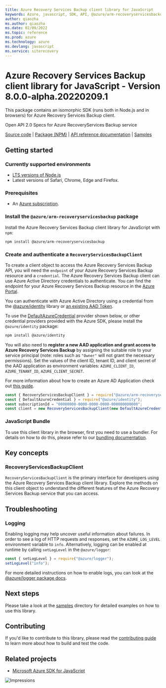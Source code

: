 ```yaml
---
title: Azure Recovery Services Backup client library for JavaScript
keywords: Azure, javascript, SDK, API, @azure/arm-recoveryservicesbackup, siterecovery
author: qiaozha
ms.author: qiaozha
ms.date: 02/09/2022
ms.topic: reference
ms.prod: azure
ms.technology: azure
ms.devlang: javascript
ms.service: siterecovery
---
```

# Azure Recovery Services Backup client library for JavaScript - Version 8.0.0-alpha.20220209.1 


This package contains an isomorphic SDK (runs both in Node.js and in browsers) for Azure Recovery Services Backup client.

Open API 2.0 Specs for Azure RecoveryServices Backup service

[Source code](https://github.com/Azure/azure-sdk-for-js/tree/main/sdk/recoveryservicesbackup/arm-recoveryservicesbackup) |
[Package (NPM)](https://www.npmjs.com/package/@azure/arm-recoveryservicesbackup) |
[API reference documentation](https://docs.microsoft.com/javascript/api/@azure/arm-recoveryservicesbackup) |
[Samples](https://github.com/Azure-Samples/azure-samples-js-management)

## Getting started

### Currently supported environments

- [LTS versions of Node.js](https://nodejs.org/about/releases/)
- Latest versions of Safari, Chrome, Edge and Firefox.

### Prerequisites

- An [Azure subscription][azure_sub].

### Install the `@azure/arm-recoveryservicesbackup` package

Install the Azure Recovery Services Backup client library for JavaScript with `npm`:

```bash
npm install @azure/arm-recoveryservicesbackup
```

### Create and authenticate a `RecoveryServicesBackupClient`

To create a client object to access the Azure Recovery Services Backup API, you will need the `endpoint` of your Azure Recovery Services Backup resource and a `credential`. The Azure Recovery Services Backup client can use Azure Active Directory credentials to authenticate.
You can find the endpoint for your Azure Recovery Services Backup resource in the [Azure Portal][azure_portal].

You can authenticate with Azure Active Directory using a credential from the [@azure/identity][azure_identity] library or [an existing AAD Token](https://github.com/Azure/azure-sdk-for-js/blob/master/sdk/identity/identity/samples/AzureIdentityExamples.md#authenticating-with-a-pre-fetched-access-token).

To use the [DefaultAzureCredential][defaultazurecredential] provider shown below, or other credential providers provided with the Azure SDK, please install the `@azure/identity` package:

```bash
npm install @azure/identity
```

You will also need to **register a new AAD application and grant access to Azure Recovery Services Backup** by assigning the suitable role to your service principal (note: roles such as `"Owner"` will not grant the necessary permissions).
Set the values of the client ID, tenant ID, and client secret of the AAD application as environment variables: `AZURE_CLIENT_ID`, `AZURE_TENANT_ID`, `AZURE_CLIENT_SECRET`.

For more information about how to create an Azure AD Application check out [this guide](https://docs.microsoft.com/azure/active-directory/develop/howto-create-service-principal-portal).

```javascript
const { RecoveryServicesBackupClient } = require("@azure/arm-recoveryservicesbackup");
const { DefaultAzureCredential } = require("@azure/identity");
const subscriptionId = "00000000-0000-0000-0000-000000000000";
const client = new RecoveryServicesBackupClient(new DefaultAzureCredential(), subscriptionId);
```


### JavaScript Bundle
To use this client library in the browser, first you need to use a bundler. For details on how to do this, please refer to our [bundling documentation](https://aka.ms/AzureSDKBundling).

## Key concepts

### RecoveryServicesBackupClient

`RecoveryServicesBackupClient` is the primary interface for developers using the Azure Recovery Services Backup client library. Explore the methods on this client object to understand the different features of the Azure Recovery Services Backup service that you can access.

## Troubleshooting

### Logging

Enabling logging may help uncover useful information about failures. In order to see a log of HTTP requests and responses, set the `AZURE_LOG_LEVEL` environment variable to `info`. Alternatively, logging can be enabled at runtime by calling `setLogLevel` in the `@azure/logger`:

```javascript
const { setLogLevel } = require("@azure/logger");
setLogLevel("info");
```

For more detailed instructions on how to enable logs, you can look at the [@azure/logger package docs](https://github.com/Azure/azure-sdk-for-js/tree/main/sdk/core/logger).

## Next steps

Please take a look at the [samples](https://github.com/Azure-Samples/azure-samples-js-management) directory for detailed examples on how to use this library.

## Contributing

If you'd like to contribute to this library, please read the [contributing guide](https://github.com/Azure/azure-sdk-for-js/blob/main/CONTRIBUTING.md) to learn more about how to build and test the code.

## Related projects

- [Microsoft Azure SDK for JavaScript](https://github.com/Azure/azure-sdk-for-js)

![Impressions](https://azure-sdk-impressions.azurewebsites.net/api/impressions/azure-sdk-for-js%2Fsdk%2Frecoveryservicesbackup%2Farm-recoveryservicesbackup%2FREADME.png)

[azure_cli]: https://docs.microsoft.com/cli/azure
[azure_sub]: https://azure.microsoft.com/free/
[azure_sub]: https://azure.microsoft.com/free/
[azure_portal]: https://portal.azure.com
[azure_identity]: https://github.com/Azure/azure-sdk-for-js/tree/main/sdk/identity/identity
[defaultazurecredential]: https://github.com/Azure/azure-sdk-for-js/tree/main/sdk/identity/identity#defaultazurecredential

